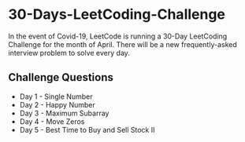 # 30-Days-LeetCoding-Challenge
In the event of Covid-19, LeetCode is running a 30-Day LeetCoding Challenge for the month of April. There will be a new frequently-asked interview problem to solve every day. 

## Challenge Questions
* Day 1 - Single Number
* Day 2 - Happy Number
* Day 3 - Maximum Subarray
* Day 4 - Move Zeros
* Day 5 - Best Time to Buy and Sell Stock II

